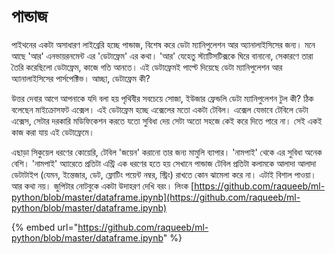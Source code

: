# পান্ডাজ

পাইথনের একটা অসাধারণ লাইব্রেরি হচ্ছে পান্ডাজ, বিশেষ করে ডেটা ম্যানিপুলেশন আর অ্যানালাইসিসের জন্য। মনে আছে 'আর' এনভায়রনমেন্ট এর 'ডেটাফ্রেম' এর কথা। 'আর' যেহেতু স্ট্যাটিসটিক্সকে ঘিরে বানানো, সেকারণে তারা তৈরি করেছিলো ডেটাফ্রেম, কাজে গতি আনতে। এই ডেটাফ্রেমই পাল্টে দিয়েছে ডেটা ম্যানিপুলেশন আর অ্যানালাইসিসের পার্সপেক্টিভ। আচ্ছা, ডেটাফ্রেম কী? 

উত্তর দেবার আগে আপনাকে যদি বলা হয় পৃথিবীর সবচেয়ে সোজা, ইউজার ফ্রেন্ডলি ডেটা ম্যানিপুলেশন টুল কী? ঠিক বলেছেন মাইক্রোসফট এক্সেল। এই ডেটাফ্রেম হচ্ছে এক্সেলের মতো একটা টেবিল। এক্সেল যেভাবে টেবিলে ডেটা এক্সেস, সেটার দরকারি মডিফিকেশন করতে যতো সুবিধা দেয় সেটা অতো সহজে কেই করে দিতে পারে না। সেই একই কাজ করা যায় এই ডেটাফ্রেমে। 

এছাড়া সিকুয়েল ধরণের কোয়েরি, টেবিল 'জয়েন' করানো তার জন্য মামুলি ব্যাপার। 'নামপাই' থেকে এর সুবিধা অনেক বেশি। 'নামপাই' অ্যারেতে প্রতিটা এন্ট্রি এক ধরণের হতে হয় সেখানে পান্ডাজ টেবিল প্রতিটা কলামকে আলাদা আলাদা ডেটাটাইপ \(যেমন, ইন্তেজার, ডেট, ফ্লোটিং পয়েন্ট নম্বর, স্ট্রিং\) রাখতে কোন ঝামেলা করে না। এটাই বিশাল পাওয়া। আর কথা নয়। জুপিটার নোটবুকে একটা উদাহরণ দেখি বরং। লিংক [https://github.com/raqueeb/ml-python/blob/master/dataframe.ipynb](https://github.com/raqueeb/ml-python/blob/master/dataframe.ipynb)  


{% embed url="https://github.com/raqueeb/ml-python/blob/master/dataframe.ipynb" %}





